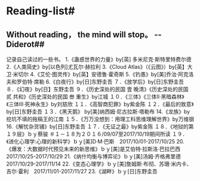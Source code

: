 # Reading-list#
## Without reading， the mind will stop。 -- Diderot##
记录自己读过的一些书。
1.《蛊惑世界的力量》by[英] 多米尼克·斯特里特费尔德
2.《人类简史》by[以色列]尤瓦尔·赫拉利
3.《Cloud Atlas》（《云图》）by[英】大卫·米切尔
4.《艾伦·图灵传》by[英】安德鲁·霍奇斯
5.《钓愚》by[美]乔治·阿克洛夫和罗伯特·席勒
6.《白夜行》by[日]东野圭吾
７．《放学后》by[日]东野圭吾
８．《幻夜》by[日】东野圭吾
９．《历史深处的民国 壹 晚清》《历史深处的民国 贰 共和》《历史深处的民国 叁 重生》by江城
１０．《三体》《三体Ⅱ·黑暗森林》《三体Ⅲ·死神永生》by刘慈欣
１１．《高智商犯罪》by紫金陈
１２．《最后的致意》by[日]东野圭吾
１３．《黑天鹅》 by[美]纳西姆·尼古拉斯·塔勒布
14.《龙族》by挖坑不填的拖稿王的江南
１５．《万万没想到：用理工科思维理解世界》by万维钢
16.《解忧杂货铺》by[日]东野圭吾
１７．《无证之最》by紫金陈
１８．《地狱的第１９层》ｂｙ蔡骏
＃１－１８为２０１６/09/07至2017/10/19期间所读
１９．《进化心理学:心理的新科学》ｂｙ[美]D·M·巴斯　2017/10/01-2017/10/25
20.《爆发：大数据时代预见未来的新思维》ｂｙ[美]是艾伯特·拉斯洛·巴拉巴西　2017/10/25-2017/10/29
21.《纳什均衡与博弈论》ｂｙ[美]汤姆·齐格弗里德　2017/10/29-2017/11/14
22.《变态心理学》ｂｙ[美]詹姆斯·布彻、苏珊·米内卡、吉尔·霍利　2017/11/01-2017/11/27
23.《湖畔》ｂｙ[日]东野圭吾
